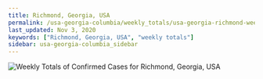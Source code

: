 ```yaml
---
title: Richmond, Georgia, USA
permalink: /usa-georgia-columbia/weekly_totals/usa-georgia-richmond-weekly_totals.html
last_updated: Nov 3, 2020
keywords: ["Richmond, Georgia, USA", "weekly totals"]
sidebar: usa-georgia-columbia_sidebar
---
```


![Weekly Totals of Confirmed Cases for Richmond, Georgia, USA](/covid_tracker/images/graphs/usa-georgia-richmond-weekly_totals_graph.png)
